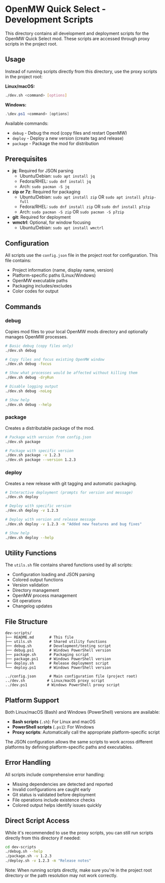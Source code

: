 # OpenMW Quick Select - Development Scripts

This directory contains all development and deployment scripts for the OpenMW Quick Select mod. These scripts are accessed through proxy scripts in the project root.

## Usage

Instead of running scripts directly from this directory, use the proxy scripts in the project root:

**Linux/macOS:**

```bash
./dev.sh <command> [options]
```

**Windows:**

```powershell
.\dev.ps1 <command> [options]
```

Available commands:

- `debug` - Debug the mod (copy files and restart OpenMW)
- `deploy` - Deploy a new version (create tag and release)
- `package` - Package the mod for distribution

## Prerequisites

- **jq**: Required for JSON parsing
  - Ubuntu/Debian: `sudo apt install jq`
  - Fedora/RHEL: `sudo dnf install jq`
  - Arch: `sudo pacman -S jq`
- **zip or 7z**: Required for packaging
  - Ubuntu/Debian: `sudo apt install zip` OR `sudo apt install p7zip-full`
  - Fedora/RHEL: `sudo dnf install zip` OR `sudo dnf install p7zip`
  - Arch: `sudo pacman -S zip` OR `sudo pacman -S p7zip`
- **git**: Required for deployment
- **wmctrl**: Optional, for window focusing
  - Ubuntu/Debian: `sudo apt install wmctrl`

## Configuration

All scripts use the `config.json` file in the project root for configuration. This file contains:

- Project information (name, display name, version)
- Platform-specific paths (Linux/Windows)
- OpenMW executable paths
- Packaging includes/excludes
- Color codes for output

## Commands

### debug

Copies mod files to your local OpenMW mods directory and optionally manages OpenMW processes.

```bash
# Basic debug (copy files only)
./dev.sh debug

# Copy files and focus existing OpenMW window
./dev.sh debug -focus

# Show what processes would be affected without killing them
./dev.sh debug -dryRun

# Disable logging output
./dev.sh debug -noLog

# Show help
./dev.sh debug --help
```

### package

Creates a distributable package of the mod.

```bash
# Package with version from config.json
./dev.sh package

# Package with specific version
./dev.sh package -v 1.2.3
./dev.sh package --version 1.2.3
```

### deploy

Creates a new release with git tagging and automatic packaging.

```bash
# Interactive deployment (prompts for version and message)
./dev.sh deploy

# Deploy with specific version
./dev.sh deploy -v 1.2.3

# Deploy with version and release message
./dev.sh deploy -v 1.2.3 -m "Added new features and bug fixes"

# Show help
./dev.sh deploy --help
```

## Utility Functions

The `utils.sh` file contains shared functions used by all scripts:

- Configuration loading and JSON parsing
- Colored output functions
- Version validation
- Directory management
- OpenMW process management
- Git operations
- Changelog updates

## File Structure

```
dev-scripts/
├── README.md       # This file
├── utils.sh        # Shared utility functions
├── debug.sh        # Development/testing script
├── debug.ps1       # Windows PowerShell version
├── package.sh      # Packaging script
├── package.ps1     # Windows PowerShell version
├── deploy.sh       # Release deployment script
└── deploy.ps1      # Windows PowerShell version

../config.json      # Main configuration file (project root)
../dev.sh          # Linux/macOS proxy script
../dev.ps1         # Windows PowerShell proxy script
```

## Platform Support

Both Linux/macOS (Bash) and Windows (PowerShell) versions are available:

- **Bash scripts** (`.sh`): For Linux and macOS
- **PowerShell scripts** (`.ps1`): For Windows
- **Proxy scripts**: Automatically call the appropriate platform-specific script

The JSON configuration allows the same scripts to work across different platforms by defining platform-specific paths and executables.

## Error Handling

All scripts include comprehensive error handling:

- Missing dependencies are detected and reported
- Invalid configurations are caught early
- Git status is validated before deployment
- File operations include existence checks
- Colored output helps identify issues quickly

## Direct Script Access

While it's recommended to use the proxy scripts, you can still run scripts directly from this directory if needed:

```bash
cd dev-scripts
./debug.sh --help
./package.sh -v 1.2.3
./deploy.sh -v 1.2.3 -m "Release notes"
```

Note: When running scripts directly, make sure you're in the project root directory or the path resolution may not work correctly.
